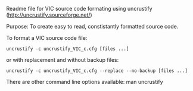 Readme file for VIC source code formating using uncrustify (http://uncrustify.sourceforge.net/)

Purpose:
To create easy to read, constistantly formatted source code.

To format a VIC source code file:

    uncrustify -c uncrustify_VIC_c.cfg [files ...]

or with replacement and without backup files:

    uncrustify -c uncrustify_VIC_c.cfg --replace --no-backup [files ...]

There are other command line options available:
man uncrustify

